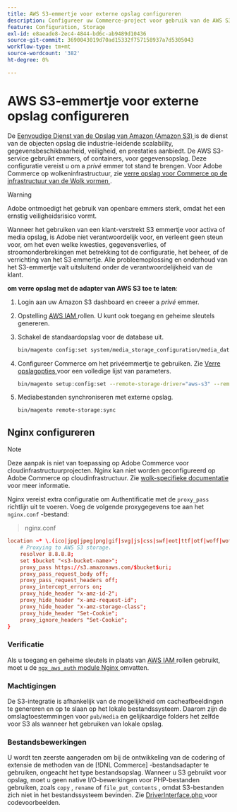 ```yaml
---
title: AWS S3-emmertje voor externe opslag configureren
description: Configureer uw Commerce-project voor gebruik van de AWS S3-opslagservice voor externe opslag.
feature: Configuration, Storage
exl-id: e8aeade8-2ec4-4844-bd6c-ab9489d10436
source-git-commit: 3690043019d70ad15332f757158937a7d5305043
workflow-type: tm+mt
source-wordcount: '382'
ht-degree: 0%

---
```


# AWS S3-emmertje voor externe opslag configureren

De [ Eenvoudige Dienst van de Opslag van Amazon (Amazon S3) ][AWS S3] is de dienst van de objecten opslag die industrie-leidende scalability, gegevensbeschikbaarheid, veiligheid, en prestaties aanbiedt. De AWS S3-service gebruikt emmers, of containers, voor gegevensopslag. Deze configuratie vereist u om a _privé_ emmer tot stand te brengen. Voor Adobe Commerce op wolkeninfrastructuur, zie [ verre opslag voor Commerce op de infrastructuur van de Wolk vormen ](cloud-support.md).

>[!WARNING]
>
>Adobe ontmoedigt het gebruik van openbare emmers sterk, omdat het een ernstig veiligheidsrisico vormt.
>
>Wanneer het gebruiken van een klant-verstrekt S3 emmertje voor activa of media opslag, is Adobe niet verantwoordelijk voor, en verleent geen steun voor, om het even welke kwesties, gegevensverlies, of stroomonderbrekingen met betrekking tot de configuratie, het beheer, of de verrichting van het S3 emmertje. Alle probleemoplossing en onderhoud van het S3-emmertje valt uitsluitend onder de verantwoordelijkheid van de klant.

**om verre opslag met de adapter van AWS S3 toe te laten**:

1. Login aan uw Amazon S3 dashboard en creeer a _privé_ emmer.

1. Opstelling [ AWS IAM ] rollen. U kunt ook toegang en geheime sleutels genereren.

1. Schakel de standaardopslag voor de database uit.

   ```bash
   bin/magento config:set system/media_storage_configuration/media_database 0
   ```

1. Configureer Commerce om het privéemmertje te gebruiken. Zie [ Verre opslagopties ](remote-storage.md#remote-storage-options) voor een volledige lijst van parameters.

   ```bash
   bin/magento setup:config:set --remote-storage-driver="aws-s3" --remote-storage-bucket="<bucket-name>" --remote-storage-region="<region-name>" --remote-storage-prefix="<optional-prefix>" --remote-storage-key=<optional-access-key> --remote-storage-secret=<optional-secret-key> -n
   ```

1. Mediabestanden synchroniseren met externe opslag.

   ```bash
   bin/magento remote-storage:sync
   ```

## Nginx configureren

>[!NOTE]
>
>Deze aanpak is niet van toepassing op Adobe Commerce voor cloudinfrastructuurprojecten. Nginx kan niet worden geconfigureerd op Adobe Commerce op cloudinfrastructuur. Zie [ wolk-specifieke documentatie ](cloud-support.md) voor meer informatie.

Nginx vereist extra configuratie om Authentificatie met de `proxy_pass` richtlijn uit te voeren. Voeg de volgende proxygegevens toe aan het `nginx.conf` -bestand:

>nginx.conf

```conf
location ~* \.(ico|jpg|jpeg|png|gif|svg|js|css|swf|eot|ttf|otf|woff|woff2)$ {
    # Proxying to AWS S3 storage.
    resolver 8.8.8.8;
    set $bucket "<s3-bucket-name>";
    proxy_pass https://s3.amazonaws.com/$bucket$uri;
    proxy_pass_request_body off;
    proxy_pass_request_headers off;
    proxy_intercept_errors on;
    proxy_hide_header "x-amz-id-2";
    proxy_hide_header "x-amz-request-id";
    proxy_hide_header "x-amz-storage-class";
    proxy_hide_header "Set-Cookie";
    proxy_ignore_headers "Set-Cookie";
}
```

### Verificatie

Als u toegang en geheime sleutels in plaats van [ AWS IAM ] rollen gebruikt, moet u de [`ngx_aws_auth` module Nginx ][ngx repo] omvatten.

### Machtigingen

De S3-integratie is afhankelijk van de mogelijkheid om cacheafbeeldingen te genereren en op te slaan op het lokale bestandssysteem. Daarom zijn de omslagtoestemmingen voor `pub/media` en gelijkaardige folders het zelfde voor S3 als wanneer het gebruiken van lokale opslag.

### Bestandsbewerkingen

U wordt ten zeerste aangeraden om bij de ontwikkeling van de codering of extensie de methoden van de [!DNL Commerce] -bestandsadapter te gebruiken, ongeacht het type bestandsopslag. Wanneer u S3 gebruikt voor opslag, moet u geen native I/O-bewerkingen voor PHP-bestanden gebruiken, zoals `copy` , `rename` of `file_put_contents` , omdat S3-bestanden zich niet in het bestandssysteem bevinden. Zie [ DriverInterface.php ](https://github.com/magento/magento2/blob/2.4-develop/lib/internal/Magento/Framework/Filesystem/DriverInterface.php#L18) voor codevoorbeelden.

<!-- link definitions -->

[AWS S3]: https://aws.amazon.com/s3
[AWS IAM]: https://aws.amazon.com/iam/
[ngx repo]: https://github.com/anomalizer/ngx_aws_auth
